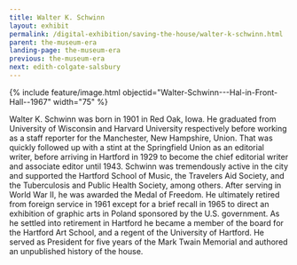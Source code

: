 ```yaml
---
title: Walter K. Schwinn
layout: exhibit
permalink: /digital-exhibition/saving-the-house/walter-k-schwinn.html
parent: the-museum-era
landing-page: the-museum-era
previous: the-museum-era
next: edith-colgate-salsbury
---
```


{% include feature/image.html objectid="Walter-Schwinn---Hal-in-Front-Hall--1967" width="75" %}

Walter K. Schwinn was born in 1901 in Red Oak, Iowa. He graduated from University of Wisconsin and Harvard University respectively before working as a staff reporter for the Manchester, New Hampshire, Union. That was quickly followed up with a stint at the Springfield Union as an editorial writer, before arriving in Hartford in 1929 to become the chief editorial writer and associate editor until 1943. Schwinn was tremendously active in the city and supported the Hartford School of Music, the Travelers Aid Society, and the Tuberculosis and Public Health Society, among others. After serving in World War II, he was awarded the Medal of Freedom. He ultimately retired from foreign service in 1961 except for a brief recall in 1965 to direct an exhibition of graphic arts in Poland sponsored by the U.S. government. As he settled into retirement in Hartford he became a member of the board for the Hartford Art School, and a regent of the University of Hartford. He served as President for five years of the Mark Twain Memorial and authored an unpublished history of the house.
